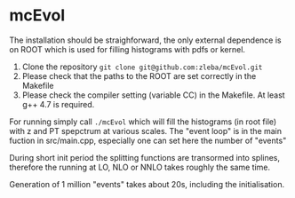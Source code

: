 # mcEvol

The installation should be straighforward, the only external dependence is on ROOT which is used for filling histograms with pdfs or kernel.
1) Clone the repository
`git clone git@github.com:zleba/mcEvol.git`
2) Please check that the paths to the ROOT are set correctly in the Makefile
3) Please check the compiler setting (variable CC) in the Makefile. At least g++ 4.7 is required.

For running simply call `./mcEvol` which will fill the histograms (in root file) with z and PT spepctrum at various scales.
The "event loop" is in the main fuction in src/main.cpp, especially one can set here the number of "events"

During short init period the splitting functions are transormed into splines, therefore the running at LO, NLO or NNLO takes roughly the same time.

Generation of 1 million "events" takes about 20s, including the initialisation.
